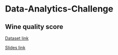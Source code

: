 # Data-Analytics-Challenge

## Wine quality score

[Dataset link](https://archive.ics.uci.edu/dataset/186/wine+quality)


[Slides link](https://it.overleaf.com/2771132355ncpdvrjszjrt#03532c)